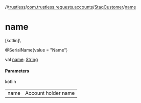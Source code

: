 //[trustless](../../../index.md)/[com.trustless.requests.accounts](../index.md)/[StaqCustomer](index.md)/[name](name.md)

# name

[kotlin]\

@SerialName(value = &quot;Name&quot;)

val [name](name.md): [String](https://kotlinlang.org/api/latest/jvm/stdlib/kotlin/-string/index.html)

#### Parameters

kotlin

| | |
|---|---|
| name | Account holder name |
